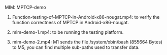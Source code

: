 MIM: MPTCP-demo

1. Function-testing-of-MPTCP-in-Android-x86-nougat.mp4: to verify the function correctness of MPTCP in Android-x86-nougat.

2. mim-demo-1.mp4: to be running the testing platform.

3. mim-demo-2.mp4: M1 sends the file /system/xbin/bash (855664 Bytes) to M5, you can find multiple sub-paths used to transfer data.
